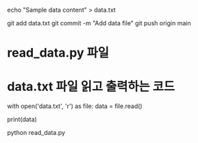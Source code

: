 echo "Sample data content" > data.txt

git add data.txt
git commit -m "Add data file"
git push origin main

# read_data.py 파일

# data.txt 파일 읽고 출력하는 코드
with open('data.txt', 'r') as file:
    data = file.read()

print(data)

python read_data.py

